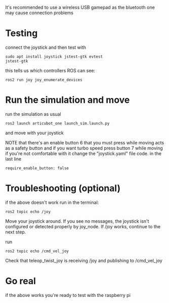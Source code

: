 It's recommended to use a wireless USB gamepad as the bluetooth one may cause connection problems 
# Testing
connect the joystick and then test with
```
sudo apt install joystick jstest-gtk evtest
jstest-gtk
```

this tells us which controllers ROS can see:
```
ros2 run joy joy_enumerate_devices
```

# Run the simulation and move
run the simulation as usual 
```
ros2 launch articubot_one launch_sim.launch.py 
```
and move with your joystick

NOTE that there's an enable button 6 that you must press while moving acts as a safety button
and if you want turbo speed press button 7 while moving 
if you're not comfortable with it change the "joystick.yaml" file code. in the last line
```
require_enable_button: false
```
# Troubleshooting (optional)
if the above doesn't work run in the terminal:
```
ros2 topic echo /joy
```
Move your joystick around. If you see no messages, the joystick isn't configured or detected properly by joy_node.
If /joy works, continue to the next step.

run
```
ros2 topic echo /cmd_vel_joy
```
Check that teleop_twist_joy is receiving /joy and publishing to /cmd_vel_joy

# Go real
if the above works you're ready to test with the raspberry pi
